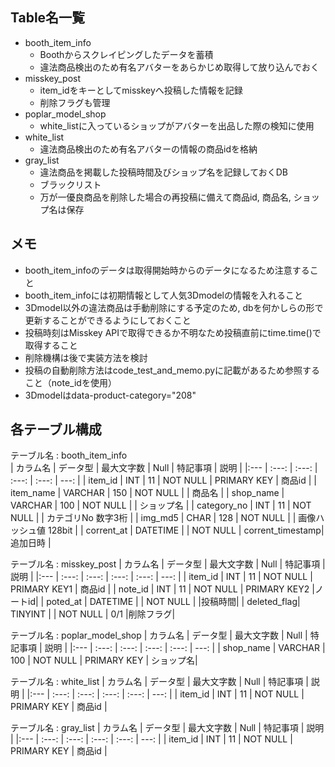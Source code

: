 ## Table名一覧
- booth_item_info
  - Boothからスクレイピングしたデータを蓄積
  - 違法商品検出のため有名アバターをあらかじめ取得して放り込んでおく
- misskey_post
  - item_idをキーとしてmisskeyへ投稿した情報を記録
  - 削除フラグも管理
- poplar_model_shop
  - white_listに入っているショップがアバターを出品した際の検知に使用
- white_list
  - 違法商品検出のため有名アバターの情報の商品idを格納
- gray_list
  - 違法商品を掲載した投稿時間及びショップ名を記録しておくDB
  - ブラックリスト
  - 万が一優良商品を削除した場合の再投稿に備えて商品id, 商品名, ショップ名は保存

## メモ
- booth_item_infoのデータは取得開始時からのデータになるため注意すること
- booth_item_infoには初期情報として人気3Dmodelの情報を入れること
- 3Dmodel以外の違法商品は手動削除にする予定のため, dbを何かしらの形で更新することができるようにしておくこと
- 投稿時刻はMisskey APIで取得できるか不明なため投稿直前にtime.time()で取得すること
- 削除機構は後で実装方法を検討
- 投稿の自動削除方法はcode_test_and_memo.pyに記載があるため参照すること（note_idを使用）
- 3Dmodelはdata-product-category="208"


## 各テーブル構成

テーブル名 : booth_item_info         
| カラム名     | データ型  | 最大文字数      | Null     | 特記事項    | 説明 |
|:---         | :---:    | :---:          | :---:    | :---:       | ---: |
| item_id     | INT      | 11             | NOT NULL | PRIMARY KEY | 商品id |
| item_name   | VARCHAR  | 150            | NOT NULL |             | 商品名 |
| shop_name   | VARCHAR  | 100            | NOT NULL |             | ショップ名 |
| category_no | INT      | 11             | NOT NULL |             | カテゴリNo 数字3桁 |
| img_md5     | CHAR     | 128            | NOT NULL |             | 画像ハッシュ値 128bit |
| corrent_at  | DATETIME |                | NOT NULL | corrent_timestamp| 追加日時 |


テーブル名 : misskey_post
| カラム名     | データ型  | 最大文字数     | Null     | 特記事項     | 説明 |
|:---         | :---:    | :---:         | :---:    | :---:        | ---: |
| item_id     | INT      | 11            | NOT NULL | PRIMARY KEY1 | 商品id |
| note_id     | INT      | 11            | NOT NULL | PRIMARY KEY2 |ノートid|
| poted_at    | DATETIME |               | NOT NULL |              |投稿時間|
| deleted_flag| TINYINT  |               | NOT NULL | 0/1          |削除フラグ|

テーブル名 : poplar_model_shop
| カラム名     | データ型  | 最大文字数  | Null     | 特記事項     | 説明 |
|:---         | :---:    | :---:      | :---:    | :---:        | ---: |
| shop_name   | VARCHAR  |  100       | NOT NULL | PRIMARY KEY  | ショップ名|


テーブル名 : white_list
| カラム名     | データ型  | 最大文字数  | Null     | 特記事項    | 説明 |
|:---         | :---:    | :---:      | :---:    | :---:       | ---: |
| item_id     | INT      | 11         | NOT NULL | PRIMARY KEY | 商品id |


テーブル名 : gray_list
| カラム名     | データ型  | 最大文字数  | Null     | 特記事項    | 説明 |
|:---         | :---:    | :---:      | :---:    | :---:       | ---: |
| item_id     | INT      | 11         | NOT NULL | PRIMARY KEY | 商品id |

